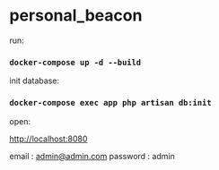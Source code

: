 # personal_beacon

run:

### `docker-compose up -d --build`

init database:

### `docker-compose exec app php artisan db:init`

open:

[http://localhost:8080](http://localhost:8080)

email : admin@admin.com
password : admin